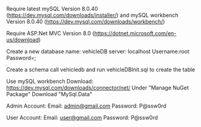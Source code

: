 Require latest mySQL Version 8.0.40 (https://dev.mysql.com/downloads/installer/) and mySQL workbench Version 8.0.40 (https://dev.mysql.com/downloads/workbench/)

Require ASP.Net MVC Version 8.0 (https://dotnet.microsoft.com/en-us/download)

Create a new database 
name: vehicleDB
server: localhost
Username:root
Password=;

Create a schema call vehicledb and run vehicleDBInit.sql to create the table

Use mySQL workbench
Download: https://dev.mysql.com/downloads/connector/net/
Under "Manage NuGet Package" Download "MySql.Data"

Admin Account:
Email: admin@gmail.com
Password: P@ssw0rd

User Account:
Email: user@gmail.com
Password: P@ssw0rd




